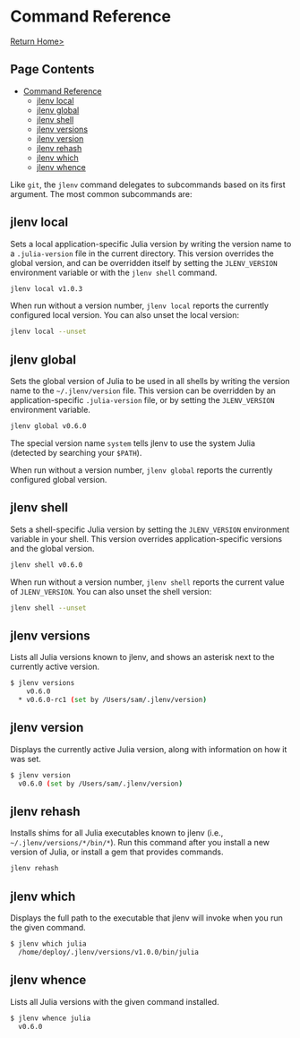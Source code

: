 # Command Reference

[Return Home>](/jlenv/)

## Page Contents

* [Command Reference](#command-reference)
  * [jlenv local](#jlenv-local)
  * [jlenv global](#jlenv-global)
  * [jlenv shell](#jlenv-shell)
  * [jlenv versions](#jlenv-versions)
  * [jlenv version](#jlenv-version)
  * [jlenv rehash](#jlenv-rehash)
  * [jlenv which](#jlenv-which)
  * [jlenv whence](#jlenv-whence)

Like `git`, the `jlenv` command delegates to subcommands based on its
first argument. The most common subcommands are:

## jlenv local

Sets a local application-specific Julia version by writing the version
name to a `.julia-version` file in the current directory. This version
overrides the global version, and can be overridden itself by setting
the `JLENV_VERSION` environment variable or with the `jlenv shell`
command.

```bash
jlenv local v1.0.3
```

When run without a version number, `jlenv local` reports the currently
configured local version. You can also unset the local version:

```bash
jlenv local --unset
```

## jlenv global

Sets the global version of Julia to be used in all shells by writing
the version name to the `~/.jlenv/version` file. This version can be
overridden by an application-specific `.julia-version` file, or by
setting the `JLENV_VERSION` environment variable.

```bash
jlenv global v0.6.0
```

The special version name `system` tells jlenv to use the system Julia
(detected by searching your `$PATH`).

When run without a version number, `jlenv global` reports the
currently configured global version.

## jlenv shell

Sets a shell-specific Julia version by setting the `JLENV_VERSION`
environment variable in your shell. This version overrides
application-specific versions and the global version.

```bash
jlenv shell v0.6.0
```

When run without a version number, `jlenv shell` reports the current
value of `JLENV_VERSION`. You can also unset the shell version:

```bash
jlenv shell --unset
```

## jlenv versions

Lists all Julia versions known to jlenv, and shows an asterisk next to
the currently active version.

```bash
$ jlenv versions
    v0.6.0
  * v0.6.0-rc1 (set by /Users/sam/.jlenv/version)
```

## jlenv version

Displays the currently active Julia version, along with information on
how it was set.

```bash
$ jlenv version
  v0.6.0 (set by /Users/sam/.jlenv/version)
```

## jlenv rehash

Installs shims for all Julia executables known to jlenv (i.e.,
`~/.jlenv/versions/*/bin/*`). Run this command after you install a new
version of Julia, or install a gem that provides commands.

```bash
jlenv rehash
```

## jlenv which

Displays the full path to the executable that jlenv will invoke when
you run the given command.

```bash
$ jlenv which julia
  /home/deploy/.jlenv/versions/v1.0.0/bin/julia
```

## jlenv whence

Lists all Julia versions with the given command installed.

```bash
$ jlenv whence julia
  v0.6.0
```
